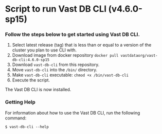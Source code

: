 # Script to run Vast DB CLI (v4.6.0-sp15)

### Follow the steps below to get started using Vast DB CLI.

1. Select latest release (tag) that is less than or equal to a version of the cluster you plan to use CLI with.
2. Download image from docker repository `docker pull vastdataorg/vast-db-cli:4.6.0-sp15`
3. Download `vast-db-cli` from this repository.
4. Move `vast-db-cli` into the `/bin/` directory.
5. Make `vast-db-cli` executable: `chmod +x /bin/vast-db-cli`
6. Execute the script.

The Vast DB CLI is now installed.

### Getting Help
For information about how to use the Vast DB CLI, run the following command:

```shell
$ vast-db-cli --help
```
